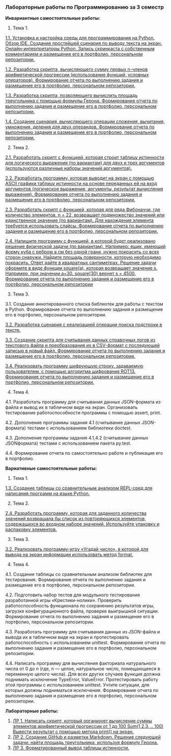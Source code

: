 ### Лабораторные работы по Программированию за 3 семестр

**Инвариантные самостоятельные работы:** 

1. Тема 1. 

[1.1. Установка и настройка среды для программирования на Python. Обзор IDE. Создание простейшей сценария по выводу текста на экран. Онлайн-интерпретаторы Python. Запись скринкаста с собственным комментарием и размещение его в портфолио, персональном репозитории.](https://github.com/sonyadk/python/blob/gh-pages/3%20SEM/%D0%A2%D0%B5%D0%BC%D0%B0%201/%D0%B8%D1%81%D1%801.1.mp4)

[1.2. Разработка скрипта, вычисляющего сумму первых n-членов арифметической прогрессии (использование функций, условных операторов). Формирование отчета по выполнению задания и размещение его в портфолио, персональном репозитории.](https://github.com/sonyadk/python/blob/gh-pages/3%20SEM/%D0%A2%D0%B5%D0%BC%D0%B0%201/%D0%B8%D1%81%D1%801.2.py)

[1.3. Разработка скрипта, позволяющего вычислить площадь треугольника с помощью формулы Герона. Формирование отчета по выполнению задания и размещение его в портфолио, персональном репозитории.](https://github.com/sonyadk/python/blob/gh-pages/3%20SEM/%D0%A2%D0%B5%D0%BC%D0%B0%201/%D0%B8%D1%81%D1%801.3.py)

[1.4. Создание сценария, вычисляющего операции сложения, вычитания, умножения, деления для двух операндов. Формирование отчета по выполнению задания и размещение его в портфолио, персональном репозитории.](https://github.com/sonyadk/python/blob/gh-pages/3%20SEM/%D0%A2%D0%B5%D0%BC%D0%B0%201/%D0%B8%D1%81%D1%801.4.py)

2. Тема 2. 

[2.1. Разработать скрипт с функцией, которая строит таблицу истинности для логического выражения (по вариантам) для двух и трех аргументов (используются различные наборы значений аргументов).](https://github.com/sonyadk/python/blob/gh-pages/3%20SEM/%D0%9B%D0%B5%D0%BA%D1%86%D0%B8%D1%8F%201%20%D0%B8%202/%D0%A1%D0%A02.21.py)

[2.2. Разработать программу, которая выводит на экран с помощью ASCII графики таблицу истинности на основе переданных ей на вход аргументов (логическое выражение, аргументы, результат вычисления выражения).
Формирование отчета по выполнению задания и размещение его в портфолио, персональном репозитории.](https://github.com/sonyadk/python/blob/gh-pages/3%20SEM/%D0%9B%D0%B5%D0%BA%D1%86%D0%B8%D1%8F%201%20%D0%B8%202/%D0%A1%D0%A03.3.15.py)

[2.3. Разработать скрипт с функцией, которая для ряда Фибоначчи, где количество элементов, n = 22, возвращает подмножество значений или единственное значение (по вариантам). Для нахождения элемента требуется
использовать слайсы. Формирование отчета по выполнению задания и размещение его в портфолио, персональном репозитории. ](https://github.com/sonyadk/python/blob/gh-pages/3%20SEM/%D0%A2%D0%B5%D0%BC%D0%B0%202/%D0%B8%D1%81%D1%802.3.py)

[2.4. Напишите программу с функцией, в которой будет реализовано решение физической задачи (по вариантам). Например: ящик, имеющий форму куба с ребром a см без одной грани, нужно покрасить со всех сторон снаружи.
Найдите площадь поверхности, которую необходимо покрасить. Ответ дайте в квадратных сантиметрах. Решение задачи оформите в виде функции square(a), которая возвращает значение s. Например, при значении a=30, square(30) вернет s = 4500. Формирование отчета по выполнению задания и размещение его в портфолио, персональном репозитории](https://github.com/sonyadk/python/blob/gh-pages/3%20SEM/%D0%A2%D0%B5%D0%BC%D0%B0%202/%D0%B8%D1%81%D1%802.4.py)

3. Тема 3.

3.1. Создание аннотированного списка библиотек для работы с текстом в Python. Формирование отчета по выполнению задания и размещение его в портфолио, персональном репозитории.

[3.2. Разработка сценария с реализацией операции поиска подстроки в тексте.](https://github.com/sonyadk/python/blob/gh-pages/3%20SEM/%D0%A2%D0%B5%D0%BC%D0%B0%203/%D0%B8%D1%81%D1%803.2.py)

[3.3. Создание скрипта для считывания данных справочных логов из текстового файла и преобразования их в CSV-формат с последующей записью в новый файл. Формирование отчета по выполнению задания и размещение его в портфолио, персональном репозитории.](https://github.com/sonyadk/python/tree/gh-pages/3%20SEM/%D0%A2%D0%B5%D0%BC%D0%B0%203/%D0%B8%D1%81%D1%803.3)

[3.4. Реализовать программу шифрующую строку, задаваемую пользователем, с помощью алгоритма шифрования ROT13. Формирование отчета по выполнению задания и размещение его в портфолио, персональном репозитории.](https://github.com/sonyadk/python/blob/gh-pages/3%20SEM/%D0%A2%D0%B5%D0%BC%D0%B0%203/%D0%B8%D1%81%D1%803.4.py)

4. Тема 4.

4.1. Разработать программу для считывания данных JSON-формата из файла и вывод их в табличном виде на экран. Организовать тестирование работоспособности программы с помощью assert, print.

4.2. Дополнение программы задания 4.1 (считывание данных JSON-формата) тестами с использованием библиотеки doctest.

4.3. Дополнение программы задания 4.1,4.2 (считывание данных JSONформата) тестами с использованием пакета py.test.

4.4. Формирование отчета по самостоятельно работе и публикация его в портфолио.

**Вариативные самостоятельные работы:**

1. Тема 1.

[1.3. Создание таблицы со сравнительным анализом REPL-сред для написания программ на языке Python.](https://github.com/sonyadk/python/blob/gh-pages/3%20SEM/%D0%A2%D0%B5%D0%BC%D0%B0%201/3%20%D1%81%D0%B5%D0%BC%D0%B5%D1%81%D1%82%D1%80%20%D0%A2%D0%B5%D0%BC%D0%B0%201%20%D0%92%D0%A1%D0%A0%201.3.docx)

2. Тема 2.

[2.4. Разработать программу, которая для заданного количества значений возвращала бы список из повторяющихся элементов, содержащихся во входном наборе значений. Используйте упаковку и распаковку элементов.](https://github.com/sonyadk/python/blob/gh-pages/3%20SEM/%D0%A2%D0%B5%D0%BC%D0%B0%202/%D0%B2%D1%81%D1%802.4.py)

3. Тема 3.

[3.2. Реализовать программу-игру «Угадай число», в которой для вывода на экран информации использовать метод format.](https://github.com/sonyadk/python/blob/gh-pages/3%20SEM/%D0%A2%D0%B5%D0%BC%D0%B0%203/%D0%B2%D1%81%D1%803.2.py)

4. Тема 4.

4.1. Создание таблицы со сравнительным анализом библиотек для тестирования. Формирование отчета по выполнению задания и размещение его в портфолио, персональном репозитории.

4.2. Подготовить набор тестов для модульного тестирования разработанной игры «Крестики-нолики». Проверить работоспособность функционала по сохранению результатов игры, загрузке конфигурационного файла, проверке
выигрышной ситуации. Формирование отчета по выполнению задания и размещение его в портфолио, персональном репозитории.

4.3. Разработать программу для считывания данных из JSON-файла и вывода их в табличном виде на экран и протестировать работоспособность с использованием unittest. Формирование отчета по выполнению задания и
размещение его в портфолио, персональном репозитории.

4.4. Написать программу для вычисления факториала натурального числа от 0 до n (где, n — целое, натуральное число, помещающееся в переменную целого числа). Для всех других случаев функция должна поднимать исключение TypeError, ValueError. Протестировать работу этой программы с использованием unittest. Учтите ситуации, для которых должны подниматься исключения. Формирование отчета по выполнению задания и размещение его в портфолио, персональном репозитории.

**Лабораторные работы:**

1. [ЛР 1.  Написать скрипт, который организует вычисление суммы элементов арифметической прогрессии от 1 до 100 Sum(1,2,3, .. 100) Вывести результат с помощью метода print() на экран.](https://github.com/sonyadk/python/blob/gh-pages/3%20SEM/%D0%9B%D0%B5%D0%BA%D1%86%D0%B8%D1%8F%201%20%D0%B8%202/%D0%BB%D1%801.py)
2. [ЛР 2. Создание GitHub и разметки Markdown. Решение следующей задачи: найти площадь треугольника, используя формулу Герона.](https://github.com/sonyadk/python/blob/gh-pages/3%20SEM/%D0%9B%D0%B5%D0%BA%D1%86%D0%B8%D1%8F%201%20%D0%B8%202/%D0%BB%D1%802.md)
3. [ЛР 3.  Форматированный вывод таблицы истинности.](https://github.com/sonyadk/python/blob/gh-pages/3%20SEM/%D0%9B%D0%B5%D0%BA%D1%86%D0%B8%D1%8F%201%20%D0%B8%202/%D0%BB%D1%803.py)
